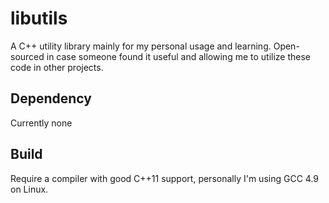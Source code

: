 libutils
========

A C++ utility library mainly for my personal usage and learning. Open-sourced in case someone found it useful and allowing me to utilize these code in other projects.

Dependency
------

Currently none

Build
------

Require a compiler with good C++11 support, personally I'm using GCC 4.9 on Linux.
